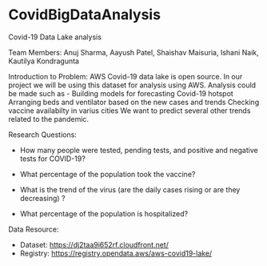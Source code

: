 # CovidBigDataAnalysis

Covid-19 Data Lake analysis

Team Members: Anuj Sharma, Aayush Patel, Shaishav Maisuria, Ishani Naik, Kautilya Kondragunta

Introduction to Problem:
AWS Covid-19 data lake is open source. In our project we will be using this dataset for analysis using AWS. Analysis could be made such as -
Building models for forecasting Covid-19 hotspot
Arranging beds and ventilator based on the new cases and trends
Checking vaccine availabilty in varius cities 
We want to predict several other trends related to the pandemic. 

Research Questions:
- How many people were tested, pending tests, and positive and negative tests for COVID-19?

- What percentage of the population took the vaccine?

- What is the trend of the virus (are the daily cases rising or are they decreasing) ?

- What percentage of the population is hospitalized?

Data Resource:

- Dataset: https://dj2taa9i652rf.cloudfront.net/
- Registry: https://registry.opendata.aws/aws-covid19-lake/
